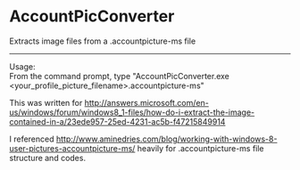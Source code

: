 # AccountPicConverter
Extracts image files from a .accountpicture-ms file

------------------------------------------------------------------

Usage:  
From the command prompt, type "AccountPicConverter.exe \<your_profile_picture_filename\>.accountpicture-ms"

This was written for http://answers.microsoft.com/en-us/windows/forum/windows8_1-files/how-do-i-extract-the-image-contained-in-a/23ede957-25ed-4231-ac5b-f47215849914

I referenced http://www.aminedries.com/blog/working-with-windows-8-user-pictures-accountpicture-ms/ heavily for .accountpicture-ms file structure and codes.
